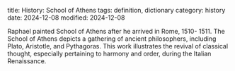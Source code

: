 title: History: School of Athens
tags: definition, dictionary
category: history
date: 2024-12-08
modified: 2024-12-08


Raphael painted School of
 Athens after he arrived in Rome, 1510-
1511.
 The
 School of Athens depicts a gathering of ancient philosophers,
 including Plato, Aristotle, and Pythagoras. This work illustrates
 the revival of classical thought, especially pertaining to harmony
 and order, during the Italian Renaissance.






